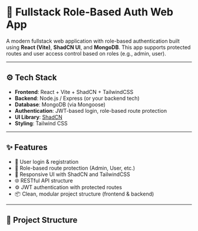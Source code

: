 # 🔐 Fullstack Role-Based Auth Web App

A modern fullstack web application with role-based authentication built using **React (Vite)**, **ShadCN UI**, and **MongoDB**. 
This app supports protected routes and user access control based on roles (e.g., admin, user).

---

## ⚙️ Tech Stack

- **Frontend**: React + Vite + ShadCN + TailwindCSS
- **Backend**: Node.js / Express (or your backend tech)
- **Database**: MongoDB (via Mongoose)
- **Authentication**: JWT-based login, role-based route protection
- **UI Library**: [ShadCN](https://ui.shadcn.dev/)
- **Styling**: Tailwind CSS

---

## ✨ Features

- 🚪 User login & registration
- 🔐 Role-based route protection (Admin, User, etc.)
- 💅 Responsive UI with ShadCN and TailwindCSS
- 🌐 RESTful API structure
- ⚙️ JWT authentication with protected routes
- 📦 Clean, modular project structure (frontend & backend)

---

## 📁 Project Structure

